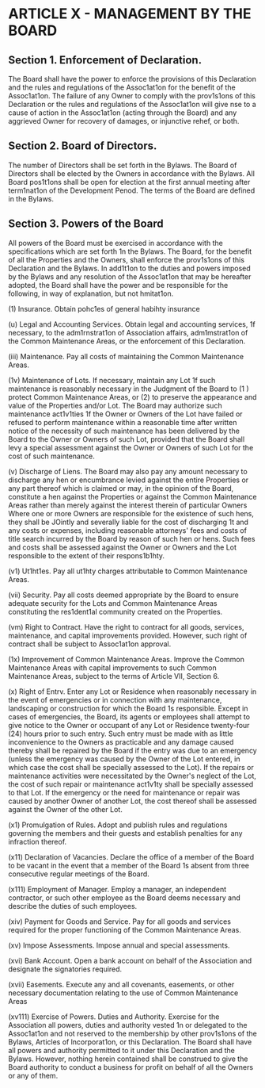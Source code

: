 # ARTICLE X - MANAGEMENT BY THE BOARD

## Section 1. Enforcement of Declaration.

The Board shall have the power to
enforce the provisions of this Declaration and the rules and regulations of the Assoc1at1on for
the benefit of the Assoc1at1on. The failure of any Owner to comply with the prov1s1ons of this
Declaration or the rules and regulations of the Assoc1at1on will give nse to a cause of action
in the Assoc1at1on (acting through the Board) and any aggrieved Owner for recovery of
damages, or injunctive rehef, or both.

## Section 2. Board of Directors.

The number of Directors shall be set forth in the
Bylaws. The Board of Directors shall be elected by the Owners in accordance with the
Bylaws. All Board pos1t1ons shall be open for election at the first annual meeting after
term1nat1on of the Development Penod. The terms of the Board are defined in the Bylaws.

## Section 3. Powers of the Board

All powers of the Board must be exercised in
accordance with the specifications which are set forth 1n the Bylaws. The Board, for the
benefit of all the Properties and the Owners, shall enforce the prov1s1ons of this Declaration
and the Bylaws. In add1t1on to the duties and powers imposed by the Bylaws and any
resolution of the Assoc1at1on that may be hereafter adopted, the Board shall have the power
and be responsible for the following, in way of explanation, but not hmitat1on.

(1) Insurance. Obtain pohc1es of general habihty insurance

(u) Legal and Accounting Services. Obtain legal and accounting services, 1f
necessary, to the adm1rnstrat1on of Association affairs, adm1mstrat1on of the
Common Maintenance Areas, or the enforcement of this Declaration.

(iii) Maintenance. Pay all costs of maintaining the Common Maintenance Areas.

(1v) Maintenance of Lots. If necessary, maintain any Lot 1f such maintenance is
reasonably necessary in the Judgment of the Board to (1 ) protect Common
Maintenance Areas, or (2) to preserve the appearance and value of the
Properties and/or Lot. The Board may authorize such maintenance act1v1ties
1f the Owner or Owners of the Lot have failed or refused to perform
maintenance within a reasonable time after written notice of the necessity of
such maintenance has been delivered by the Board to the Owner or Owners
of such Lot, provided that the Board shall levy a special assessment against
the Owner or Owners of such Lot for the cost of such maintenance.

(v) Discharge of Liens. The Board may also pay any amount necessary to
discharge any hen or encumbrance levied against the entire Properties or any
part thereof which is claimed or may, in the opinion of the Board, constitute a
hen against the Properties or against the Common Maintenance Areas rather
than merely against the interest therein of particular Owners Where one or
more Owners are responsible for the existence of such hens, they shall be
JOintly and severally liable for the cost of discharging 1t and any costs or
expenses, including reasonable attorneys' fees and costs of title search
incurred by the Board by reason of such hen or hens. Such fees and costs
shall be assessed against the Owner or Owners and the Lot responsible to
the extent of their respons1b1hty.

(v1) Ut1ht1es. Pay all ut1hty charges attributable to Common Maintenance Areas.

(vii) Security. Pay all costs deemed appropriate by the Board to ensure adequate
security for the Lots and Common Maintenance Areas constituting the
res1dent1al community created on the Properties.

(vm) Right to Contract. Have the right to contract for all goods, services,
maintenance, and capital improvements provided. However, such right of
contract shall be subject to Assoc1at1on approval.

(1x) Improvement of Common Maintenance Areas. Improve the Common
Maintenance Areas with capital improvements to such Common Maintenance
Areas, subject to the terms of Article VII, Section 6.

(x) Right of Entrv. Enter any Lot or Residence when reasonably necessary in the
event of emergencies or in connection with any maintenance, landscaping or
construction for which the Board 1s responsible. Except in cases of
emergencies, the Board, its agents or employees shall attempt to give notice
to the Owner or occupant of any Lot or Residence twenty-four (24) hours prior
to such entry. Such entry must be made with as little inconvenience to the
Owners as practicable and any damage caused thereby shall be repaired by
the Board if the entry was due to an emergency (unless the emergency was
caused by the Owner of the Lot entered, in which case the cost shall be
specially assessed to the Lot). If the repairs or maintenance activities were
necessitated by the Owner's neglect of the Lot, the cost of such repair or
maintenance act1v1ty shall be specially assessed to that Lot. If the emergency
or the need for maintenance or repair was caused by another Owner of
another Lot, the cost thereof shall be assessed against the Owner of the other
Lot.

(x1) Promulgation of Rules. Adopt and publish rules and regulations governing
the members and their guests and establish penalties for any infraction
thereof.

(x11) Declaration of Vacancies. Declare the office of a member of the Board to be
vacant in the event that a member of the Board 1s absent from three
consecutive regular meetings of the Board.

(x111) Employment of Manager. Employ a manager, an independent contractor, or
such other employee as the Board deems necessary and describe the duties
of such employees.

(xiv) Payment for Goods and Service. Pay for all goods and services required for
the proper functioning of the Common Maintenance Areas.

(xv) Impose Assessments. Impose annual and special assessments.

(xvi) Bank Account. Open a bank account on behalf of the Association and
designate the signatories required.

(xvii) Easements. Execute any and all covenants, easements, or other necessary
documentation relating to the use of Common Maintenance Areas

(xv111) Exercise of Powers. Duties and Authority. Exercise for the Association all
powers, duties and authority vested 1n or delegated to the Assoc1at1on and not
reserved to the membership by other prov1s1ons of the Bylaws, Articles of
lncorporat1on, or this Declaration. The Board shall have all powers and
authority permitted to it under this Declaration and the Bylaws. However,
nothing herein contained shall be construed to give the Board authority to
conduct a business for profit on behalf of all the Owners or any of them.
